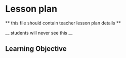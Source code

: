 # Lesson plan
  
  ** this file should contain teacher lesson plan details ** 

  __ students will never see this __

  ## Learning Objective
  